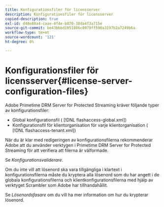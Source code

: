 ```yaml
---
title: Konfigurationsfiler för licensserver
description: Konfigurationsfiler för licensserver
copied-description: true
exl-id: d48e88a4-caae-4f4e-b870-38da4f3a715e
source-git-commit: be43bbbd1051886c8979ff590a3197b2a7249b6a
workflow-type: tm+mt
source-wordcount: '121'
ht-degree: 0%

---
```


# Konfigurationsfiler för licensserver{#license-server-configuration-files}

Adobe Primetime DRM Server for Protected Streaming kräver följande typer av konfigurationsfiler:

* Global konfigurationsfil ( [!DNL flashaccess-global.xml])
* Konfigurationsfil för klientorganisation för varje klientorganisation ( [!DNL flashaccess-tenant.xml])

När du är klar med redigeringen av konfigurationsfilerna rekommenderar Adobe att du använder verktygen i Primetime DRM Server for Protected Streaming för att verifiera att filerna är välformade.

Se *Konfigurationsvaliderare*.

Om du inte vill att lösenord ska vara tillgängliga i klartext i konfigurationsfilerna måste du kryptera alla lösenord som du har angett i de globala konfigurationsfilerna och klientkonfigurationsfilerna med hjälp av verktyget Scrambler som Adobe har tillhandahållit.

Se *Lösenordsfasare* om du vill ha mer information om hur du krypterar lösenord.
